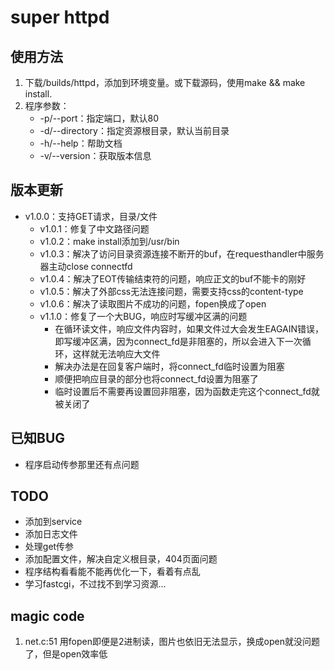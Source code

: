 # super httpd

## 使用方法
1. 下载/builds/httpd，添加到环境变量。或下载源码，使用make && make install.
2. 程序参数：
    - -p/--port：指定端口，默认80
    - -d/--directory：指定资源根目录，默认当前目录
    - -h/--help：帮助文档
    - -v/--version：获取版本信息

## 版本更新
- v1.0.0：支持GET请求，目录/文件
    - v1.0.1：修复了中文路径问题
    - v1.0.2：make install添加到/usr/bin
    - v1.0.3：解决了访问目录资源连接不断开的buf，在requesthandler中服务器主动close connectfd
    - v1.0.4：解决了EOT传输结束符的问题，响应正文的buf不能卡的刚好
    - v1.0.5：解决了外部css无法连接问题，需要支持css的content-type
    - v1.0.6：解决了读取图片不成功的问题，fopen换成了open
    - v1.1.0：修复了一个大BUG，响应时写缓冲区满的问题
        - 在循环读文件，响应文件内容时，如果文件过大会发生EAGAIN错误，即写缓冲区满，因为connect_fd是非阻塞的，所以会进入下一次循环，这样就无法响应大文件
        - 解决办法是在回复客户端时，将connect_fd临时设置为阻塞
        - 顺便把响应目录的部分也将connect_fd设置为阻塞了
        - 临时设置后不需要再设置回非阻塞，因为函数走完这个connect_fd就被关闭了

## 已知BUG
- 程序启动传参那里还有点问题

## TODO
- 添加到service
- 添加日志文件
- 处理get传参
- 添加配置文件，解决自定义根目录，404页面问题
- 程序结构看看能不能再优化一下，看着有点乱
- 学习fastcgi，不过找不到学习资源...

## magic code
1. net.c:51 用fopen即便是2进制读，图片也依旧无法显示，换成open就没问题了，但是open效率低